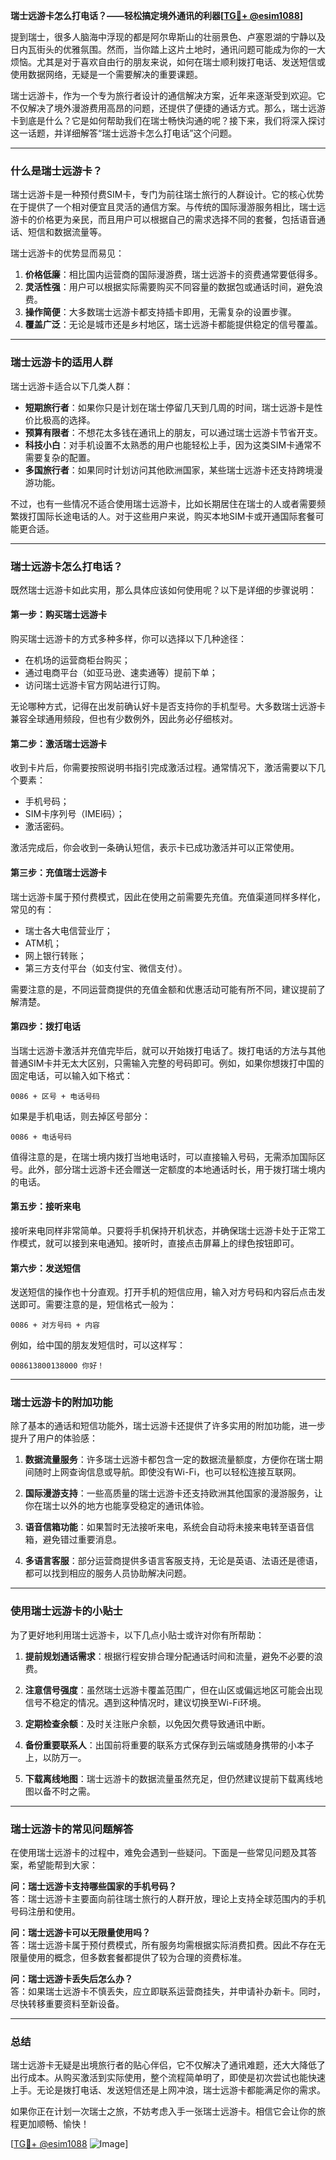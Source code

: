 **瑞士远游卡怎么打电话？——轻松搞定境外通讯的利器[[TG💪+ @esim1088](https://t.me/s/esim1088)]**

提到瑞士，很多人脑海中浮现的都是阿尔卑斯山的壮丽景色、卢塞恩湖的宁静以及日内瓦街头的优雅氛围。然而，当你踏上这片土地时，通讯问题可能成为你的一大烦恼。尤其是对于喜欢自由行的朋友来说，如何在瑞士顺利拨打电话、发送短信或使用数据网络，无疑是一个需要解决的重要课题。

瑞士远游卡，作为一个专为旅行者设计的通信解决方案，近年来逐渐受到欢迎。它不仅解决了境外漫游费用高昂的问题，还提供了便捷的通话方式。那么，瑞士远游卡到底是什么？它是如何帮助我们在瑞士畅快沟通的呢？接下来，我们将深入探讨这一话题，并详细解答“瑞士远游卡怎么打电话”这个问题。

---

### **什么是瑞士远游卡？**

瑞士远游卡是一种预付费SIM卡，专门为前往瑞士旅行的人群设计。它的核心优势在于提供了一个相对便宜且灵活的通信方案。与传统的国际漫游服务相比，瑞士远游卡的价格更为亲民，而且用户可以根据自己的需求选择不同的套餐，包括语音通话、短信和数据流量等。

瑞士远游卡的优势显而易见：

1. **价格低廉**：相比国内运营商的国际漫游费，瑞士远游卡的资费通常要低得多。
2. **灵活性强**：用户可以根据实际需要购买不同容量的数据包或通话时间，避免浪费。
3. **操作简便**：大多数瑞士远游卡都支持插卡即用，无需复杂的设置步骤。
4. **覆盖广泛**：无论是城市还是乡村地区，瑞士远游卡都能提供稳定的信号覆盖。

---

### **瑞士远游卡的适用人群**

瑞士远游卡适合以下几类人群：

- **短期旅行者**：如果你只是计划在瑞士停留几天到几周的时间，瑞士远游卡是性价比极高的选择。
- **预算有限者**：不想花太多钱在通讯上的朋友，可以通过瑞士远游卡节省开支。
- **科技小白**：对手机设置不太熟悉的用户也能轻松上手，因为这类SIM卡通常不需要复杂的配置。
- **多国旅行者**：如果同时计划访问其他欧洲国家，某些瑞士远游卡还支持跨境漫游功能。

不过，也有一些情况不适合使用瑞士远游卡，比如长期居住在瑞士的人或者需要频繁拨打国际长途电话的人。对于这些用户来说，购买本地SIM卡或开通国际套餐可能更合适。

---

### **瑞士远游卡怎么打电话？**

既然瑞士远游卡如此实用，那么具体应该如何使用呢？以下是详细的步骤说明：

#### **第一步：购买瑞士远游卡**
购买瑞士远游卡的方式多种多样，你可以选择以下几种途径：
- 在机场的运营商柜台购买；
- 通过电商平台（如亚马逊、速卖通等）提前下单；
- 访问瑞士远游卡官方网站进行订购。

无论哪种方式，记得在出发前确认好卡是否支持你的手机型号。大多数瑞士远游卡兼容全球通用频段，但也有少数例外，因此务必仔细核对。

#### **第二步：激活瑞士远游卡**
收到卡片后，你需要按照说明书指引完成激活过程。通常情况下，激活需要以下几个要素：
- 手机号码；
- SIM卡序列号（IMEI码）；
- 激活密码。

激活完成后，你会收到一条确认短信，表示卡已成功激活并可以正常使用。

#### **第三步：充值瑞士远游卡**
瑞士远游卡属于预付费模式，因此在使用之前需要先充值。充值渠道同样多样化，常见的有：
- 瑞士各大电信营业厅；
- ATM机；
- 网上银行转账；
- 第三方支付平台（如支付宝、微信支付）。

需要注意的是，不同运营商提供的充值金额和优惠活动可能有所不同，建议提前了解清楚。

#### **第四步：拨打电话**
当瑞士远游卡激活并充值完毕后，就可以开始拨打电话了。拨打电话的方法与其他普通SIM卡并无太大区别，只需输入完整的号码即可。例如，如果你想拨打中国的固定电话，可以输入如下格式：
```
0086 + 区号 + 电话号码
```
如果是手机电话，则去掉区号部分：
```
0086 + 电话号码
```

值得注意的是，在瑞士境内拨打当地电话时，可以直接输入号码，无需添加国际区号。此外，部分瑞士远游卡还会赠送一定额度的本地通话时长，用于拨打瑞士境内的电话。

#### **第五步：接听来电**
接听来电同样非常简单。只要将手机保持开机状态，并确保瑞士远游卡处于正常工作模式，就可以接到来电通知。接听时，直接点击屏幕上的绿色按钮即可。

#### **第六步：发送短信**
发送短信的操作也十分直观。打开手机的短信应用，输入对方号码和内容后点击发送即可。需要注意的是，短信格式一般为：
```
0086 + 对方号码 + 内容
```
例如，给中国的朋友发短信时，可以这样写：
```
008613800138000 你好！
```

---

### **瑞士远游卡的附加功能**

除了基本的通话和短信功能外，瑞士远游卡还提供了许多实用的附加功能，进一步提升了用户的体验感：

1. **数据流量服务**：许多瑞士远游卡都包含一定的数据流量额度，方便你在瑞士期间随时上网查询信息或导航。即使没有Wi-Fi，也可以轻松连接互联网。
   
2. **国际漫游支持**：一些高质量的瑞士远游卡还支持欧洲其他国家的漫游服务，让你在瑞士以外的地方也能享受稳定的通讯体验。

3. **语音信箱功能**：如果暂时无法接听来电，系统会自动将未接来电转至语音信箱，避免错过重要消息。

4. **多语言客服**：部分运营商提供多语言客服支持，无论是英语、法语还是德语，都可以找到相应的服务人员协助解决问题。

---

### **使用瑞士远游卡的小贴士**

为了更好地利用瑞士远游卡，以下几点小贴士或许对你有所帮助：

1. **提前规划通话需求**：根据行程安排合理分配通话时间和流量，避免不必要的浪费。
   
2. **注意信号强度**：虽然瑞士远游卡覆盖范围广，但在山区或偏远地区可能会出现信号不稳定的情况。遇到这种情况时，建议切换至Wi-Fi环境。

3. **定期检查余额**：及时关注账户余额，以免因欠费导致通讯中断。

4. **备份重要联系人**：出国前将重要的联系方式保存到云端或随身携带的小本子上，以防万一。

5. **下载离线地图**：瑞士远游卡的数据流量虽然充足，但仍然建议提前下载离线地图以备不时之需。

---

### **瑞士远游卡的常见问题解答**

在使用瑞士远游卡的过程中，难免会遇到一些疑问。下面是一些常见问题及其答案，希望能帮到大家：

**问：瑞士远游卡支持哪些国家的手机号码？**  
答：瑞士远游卡主要面向前往瑞士旅行的人群开放，理论上支持全球范围内的手机号码注册和使用。

**问：瑞士远游卡可以无限量使用吗？**  
答：瑞士远游卡属于预付费模式，所有服务均需根据实际消费扣费。因此不存在无限量使用的概念，但多数套餐都提供了较为合理的资费标准。

**问：瑞士远游卡丢失后怎么办？**  
答：如果瑞士远游卡不慎丢失，应立即联系运营商挂失，并申请补办新卡。同时，尽快转移重要资料至新设备。

---

### **总结**

瑞士远游卡无疑是出境旅行者的贴心伴侣，它不仅解决了通讯难题，还大大降低了出行成本。从购买激活到实际使用，整个流程简单明了，即使是初次尝试也能快速上手。无论是拨打电话、发送短信还是上网冲浪，瑞士远游卡都能满足你的需求。

如果你正在计划一次瑞士之旅，不妨考虑入手一张瑞士远游卡。相信它会让你的旅程更加顺畅、愉快！

[[TG💪+ @esim1088](https://t.me/s/esim1088) ![Image](https://i.postimg.cc/4NQfJmqS/Snipaste-2025-05-13-00-14-12.png)]